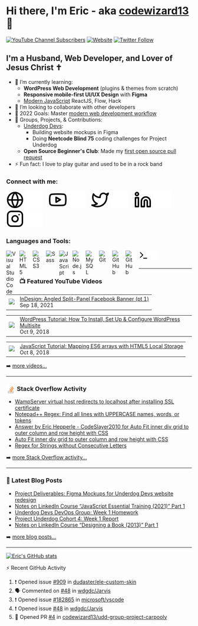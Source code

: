# Hi there, I'm Eric - aka [codewizard13][youtube] 👋 

[![YouTube Channel Subscribers](https://img.shields.io/youtube/channel/subscribers/UCp93Jok5b2D4-LbIM4ZNNqA?logo=youtube&logoColor=red&style=for-the-badge)][youtube]
[![Website](https://img.shields.io/website?label=erichepperle.com&style=for-the-badge&url=https%3A%2F%2Ferichepperle.com)](https://erichepperle.com)
[![Twitter Follow](https://img.shields.io/twitter/follow/EricHepperleWP?color=1DA1F2&logo=twitter&style=for-the-badge)](https://twitter.com/intent/follow?original_referer=https%3A%2F%2Fgithub.com%2Fcodewizard13&screen_name=EricHepperleWP)

## I'm a Husband, Web Developer, and Lover of Jesus Christ ✝
- 🌱 I’m currently learning: 
  - **WordPress Web Development** (plugins & themes from scratch)
  - **Responsive mobile-first UI/UX Design** with **Figma**
  - [Modern JavaScript](https://github.com/codewizard13/ehw-tutwrk-traversy-mod-js) ReactJS, Flow, Hack
- 👯 I’m looking to collaborate with other developers
- 🥅 2022 Goals: Master [modern web development workflow](https://www.udemy.com/course/git-a-web-developer-job-mastering-the-modern-workflow)
- 🌱 Groups, Projects, & Contributions:
  - [Underdog Devs](https://github.com/Underdog-Devs):
    - Building website mockups in Figma
    - Doing **Neetcode Blind 75** coding challenges for Project Underdog
  - **Open Source Beginner's Club**: Made my [first open source pull request](https://github.com/osbc2022/to-do-list/pull/22)
- ⚡ Fun fact: I love to play guitar and used to be in a rock band

### Connect with me:

[![website](./img/globe-light.svg)](https://erichepperle.com#gh-light-mode-only)
[![website](./img/globe-dark.svg)](https://erichepperle.com#gh-dark-mode-only)
&nbsp;&nbsp;
[![website](./img/youtube-light.svg)](https://www.youtube.com/channel/UCp93Jok5b2D4-LbIM4ZNNqA#gh-light-mode-only)
[![website](./img/youtube-dark.svg)](https://www.youtube.com/channel/UCp93Jok5b2D4-LbIM4ZNNqA#gh-dark-mode-only)
&nbsp;&nbsp;
[![website](./img/twitter-light.svg)](https://twitter.com/EricLHepperle#gh-light-mode-only)
[![website](./img/twitter-dark.svg)](https://twitter.com/EricLHepperle#gh-dark-mode-only)
&nbsp;&nbsp;
[![website](./img/linkedin-light.svg)](https://linkedin.com/in/erichepperle#gh-light-mode-only)
[![website](./img/linkedin-dark.svg)](https://linkedin.com/in/erichepperle#gh-dark-mode-only)
&nbsp;&nbsp;
[![website](./img/instagram-light.svg)](https://instagram.com/erichepperledesigns#gh-light-mode-only)
[![website](./img/instagram-dark.svg)](https://instagram.com/erichepperledesigns#gh-dark-mode-only)

### Languages and Tools:

[<img align="left" alt="Visual Studio Code" title="Visual Studio Code" width="26px" src="https://cdn.jsdelivr.net/gh/devicons/devicon/icons/vscode/vscode-original.svg" style="padding-right:10px;" />][webdevplaylist]
[<img align="left" alt="HTML5" title="HTML5" width="26px" src="https://cdn.jsdelivr.net/gh/devicons/devicon/icons/html5/html5-original.svg" style="padding-right:10px;" />][webdevplaylist]
[<img align="left" alt="CSS3" title="CSS3" width="26px" src="https://cdn.jsdelivr.net/gh/devicons/devicon/icons/css3/css3-original.svg" style="padding-right:10px;" />][cssplaylist]
[<img align="left" alt="Sass" title="Sass" width="26px" src="https://cdn.jsdelivr.net/gh/devicons/devicon/icons/sass/sass-original.svg" style="padding-right:10px;" />][cssplaylist]
[<img align="left" alt="JavaScript" title="JavaScript" width="26px" src="https://cdn.jsdelivr.net/gh/devicons/devicon/icons/javascript/javascript-original.svg" style="padding-right:10px;" />][jsplaylist]
[<img align="left" alt="Node.js" title="Node.js" width="26px" src="https://cdn.jsdelivr.net/gh/devicons/devicon/icons/nodejs/nodejs-original.svg" style="padding-right:10px;" />][webdevplaylist]
[<img align="left" alt="MySQL" title="MySQL" width="26px" src="https://cdn.jsdelivr.net/gh/devicons/devicon/icons/mysql/mysql-original.svg" style="padding-right:10px;" />][webdevplaylist]
[<img align="left" alt="Git" title="Git" width="26px" src="https://cdn.jsdelivr.net/gh/devicons/devicon/icons/git/git-original.svg" style="padding-right:10px;" />][webdevplaylist]
[<img align="left" alt="GitHub" title="GitHub" width="26px" src="https://user-images.githubusercontent.com/3369400/139447912-e0f43f33-6d9f-45f8-be46-2df5bbc91289.png" style="padding-right:10px;" />](https://www.youtube.com/playlist?list=PLhCzsLE0NTmFRUpW7otaSpOg1tzaEPXCn#gh-dark-mode-only)
[<img align="left" alt="GitHub" title="GitHub" width="26px" src="https://user-images.githubusercontent.com/3369400/139448065-39a229ba-4b06-434b-bc67-616e2ed80c8f.png" style="padding-right:10px;" />](https://www.youtube.com/playlist?list=PLhCzsLE0NTmFRUpW7otaSpOg1tzaEPXCn#gh-light-mode-only)
[<img align="left" alt="Terminal" title="Terminal" width="26px" src="./img/terminal-light.svg" />](https://www.youtube.com/playlist?list=PLhCzsLE0NTmFRUpW7otaSpOg1tzaEPXCn#gh-light-mode-only)
[<img align="left" alt="Terminal" title="Terminal" width="26px" src="./img/terminal-dark.svg" />](https://www.youtube.com/playlist?list=PLhCzsLE0NTmFRUpW7otaSpOg1tzaEPXCn#gh-dark-mode-only)

<br />
<br />

---

### 📺 Featured YouTube Videos

<!-- YOUTUBE:START --><table><tr><td><a href="https://www.youtube.com/watch?v=82kBnmWmBuU"><img width="140px" src="https://i.ytimg.com/vi/82kBnmWmBuU/mqdefault.jpg"></a></td>
<td><a href="https://www.youtube.com/watch?v=82kBnmWmBuU">InDesign: Angled Split-Panel Facebook Banner &lpar;pt 1&rpar;</a><br/>Sep 18, 2021</td></tr></table>
<table><tr><td><a href="https://www.youtube.com/watch?v=LugDsyNV-P8"><img width="140px" src="https://i.ytimg.com/vi/LugDsyNV-P8/mqdefault.jpg"></a></td>
<td><a href="https://www.youtube.com/watch?v=LugDsyNV-P8">WordPress Tutorial: How To Install, Set Up &amp; Configure WordPress Multisite</a><br/>Oct 9, 2018</td></tr></table>
<table><tr><td><a href="https://www.youtube.com/watch?v=W8s-LcXU-io"><img width="140px" src="https://i.ytimg.com/vi/W8s-LcXU-io/mqdefault.jpg"></a></td>
<td><a href="https://www.youtube.com/watch?v=W8s-LcXU-io">JavaScript Tutorial: Mapping ES6 arrays with HTML5 Local Storage</a><br/>Oct 8, 2018</td></tr></table>
<!-- YOUTUBE:END -->

➡️ [more videos...](https://www.youtube.com/channel/UCp93Jok5b2D4-LbIM4ZNNqA)

---

### <img align="left" alt="Stack Overflow" width="26px" src="./img/stackoverflow.svg" style="padding-right:3px;" /> Stack Overflow Activity
<!-- STACKOVERFLOW:START -->
- [WampServer virtual host redirects to localhost after installing SSL certificate](https://stackoverflow.com/questions/76517939/wampserver-virtual-host-redirects-to-localhost-after-installing-ssl-certificate)
- [Notepad++ Regex: Find all lines with UPPERCASE names, words, or tokens](https://stackoverflow.com/questions/75943829/notepad-regex-find-all-lines-with-uppercase-names-words-or-tokens)
- [Answer by Eric Hepperle - CodeSlayer2010 for Auto Fit inner div grid to outer column and row height with CSS](https://stackoverflow.com/questions/75770934/auto-fit-inner-div-grid-to-outer-column-and-row-height-with-css/75772330#75772330)
- [Auto Fit inner div grid to outer column and row height with CSS](https://stackoverflow.com/questions/75770934/auto-fit-inner-div-grid-to-outer-column-and-row-height-with-css)
- [Regex for Strings without Consecutive Letters](https://stackoverflow.com/questions/74074917/regex-for-strings-without-consecutive-letters)
<!-- STACKOVERFLOW:END -->

➡️ [more Stack Overflow activity...](https://stackoverflow.com/users/1316396/eric-hepperle-codeslayer2010?tab=topactivity)

---

### 📕 Latest Blog Posts

<!-- BLOG-POST-LIST:START -->
- [Project Deliverables: Figma Mockups for Underdog Devs website redesign](https://erichepperle.com/underdog-devs-figma-mockups/)
- [Notes on LinkedIn Course “JavaScript Essential Training &lpar;2021&rpar;” Part 1](https://erichepperle.com/notes-on-linkedin-course-javascript-essential-training-2021-part-1/)
- [Underdog Devs DevOps Group: Week 1 Homework](https://erichepperle.com/underdog-devs-devops-group-week-1-homework/)
- [Project Underdog Cohort 4: Week 1 Report](https://erichepperle.com/project-underdog-cohort-4-week-1-report/)
- [Notes on LinkedIn Course “Designing a Book &lpar;2013&rpar;” Part 1](https://erichepperle.com/notes-on-linkedin-course-designing-a-book-2013-1/)
<!-- BLOG-POST-LIST:END -->

➡️ [more blog posts...](https://erichepperle.com/category/programming-coding)

---

[![Eric's GitHub stats](https://github-readme-stats.vercel.app/api?username=codewizard13&theme=react&show_icons=true)](https://github.com/codewizard13/github-readme-stats)

:zap: Recent GitHub Activity
  
<!--START_SECTION:activity-->
1. ❗ Opened issue [#909](https://github.com/dudaster/ele-custom-skin/issues/909) in [dudaster/ele-custom-skin](https://github.com/dudaster/ele-custom-skin)
2. 🗣 Commented on [#48](https://github.com/wdgdc/Jarvis/issues/48) in [wdgdc/Jarvis](https://github.com/wdgdc/Jarvis)
3. ❗ Opened issue [#182865](https://github.com/microsoft/vscode/issues/182865) in [microsoft/vscode](https://github.com/microsoft/vscode)
4. ❗ Opened issue [#48](https://github.com/wdgdc/Jarvis/issues/48) in [wdgdc/Jarvis](https://github.com/wdgdc/Jarvis)
5. 💪 Opened PR [#4](https://github.com/codewizard13/udd-group-project-carpooly/pull/4) in [codewizard13/udd-group-project-carpooly](https://github.com/codewizard13/udd-group-project-carpooly)
<!--END_SECTION:activity-->

[website]: https://erichepperle.com
[twitter]: https://twitter.com/EricLHepperle
[youtube]: https://www.youtube.com/channel/UCp93Jok5b2D4-LbIM4ZNNqA
[instagram]: https://instagram.com/erichepperledesigns
[linkedin]: https://linkedin.com/in/erichepperle
[webdevplaylist]: https://www.youtube.com/playlist?list=PLhCzsLE0NTmFRUpW7otaSpOg1tzaEPXCn
[jsplaylist]: https://www.youtube.com/playlist?list=PLhCzsLE0NTmEHW3FOsKr9ryg4gtLdmgL6
[cssplaylist]: https://www.youtube.com/playlist?list=PLhCzsLE0NTmEeklnfrCi91Dvjlp-4Ej5J
